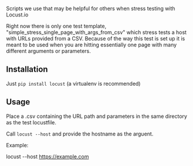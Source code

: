 Scripts we use that may be helpful for others when stress testing with Locust.io

Right now there is only one test template, "simple_stress_single_page_with_args_from_csv" which stress tests a host with URLs provided from a CSV. Because of the way this test is set up it is meant to be used when you are hitting essentially one page with many different arguments or parameters.

## Installation

Just `pip install locust` (a virtualenv is recommended)

## Usage

Place a .csv containing the URL path and parameters in the same directory as the test locustfile.

Call `locust --host` and provide the hostname as the arguent.

Example:

locust --host https://example.com

